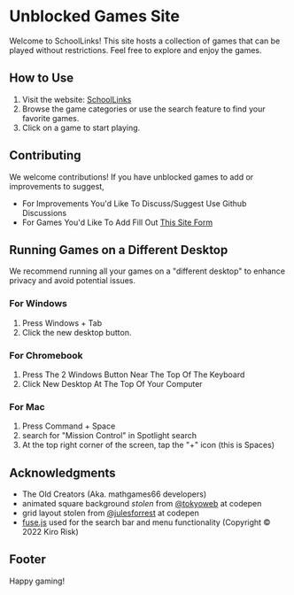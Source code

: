 # Unblocked Games Site

Welcome to SchoolLinks! This site hosts a collection of games that can be played without restrictions. Feel free to explore and enjoy the games.

## How to Use

1. Visit the website: [SchoolLinks](https://cakedadev.github.io/SchoolLinks/)
2. Browse the game categories or use the search feature to find your favorite games.
3. Click on a game to start playing.

## Contributing

We welcome contributions! If you have unblocked games to add or improvements to suggest, 

- For Improvements You'd Like To Discuss/Suggest Use Github Discussions
- For Games You'd Like To Add Fill Out [This Site Form](https://cassidycamp.work/SchoolLinks/submit.html)

## Running Games on a Different Desktop

We recommend running all your games on a "different desktop" to enhance privacy and avoid potential issues. 

### For Windows
1. Press Windows + Tab
2. Click the new desktop button.
### For Chromebook
1. Press The 2 Windows Button Near The Top Of The Keyboard 
2. Click New Desktop At The Top Of Your Computer
### For Mac
1. Press Command + Space
2. search for "Mission Control" in Spotlight search
3. At the top right corner of the screen, tap the "+" icon (this is Spaces)

## Acknowledgments

- The Old Creators (Aka. mathgames66 developers)
- animated square background _stolen_ from [@tokyoweb](https://codepen.io/tokyoweb) at codepen
- grid layout stolen from [@julesforrest](https://codepen.io/julesforrest) at codepen
- [fuse.js](http://fusejs.io/) used for the search bar and menu functionality (Copyright © 2022 Kiro Risk)

## Footer
Happy gaming!

